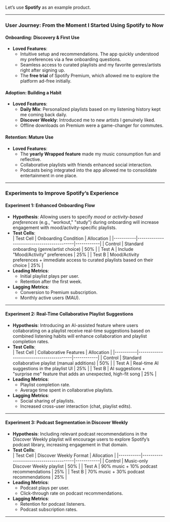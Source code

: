 Let’s use **Spotify** as an example product. 

---

### **User Journey**: From the Moment I Started Using Spotify to Now

#### **Onboarding: Discovery & First Use**
- **Loved Features**: 
  - Intuitive setup and recommendations. The app quickly understood my preferences via a few onboarding questions.
  - Seamless access to curated playlists and my favorite genres/artists right after signing up.
  - The **free trial** of Spotify Premium, which allowed me to explore the platform ad-free initially.

#### **Adoption: Building a Habit**
- **Loved Features**:
  - **Daily Mix**: Personalized playlists based on my listening history kept me coming back daily.
  - **Discover Weekly**: Introduced me to new artists I genuinely liked.
  - Offline downloads on Premium were a game-changer for commutes.

#### **Retention: Mature Use**
- **Loved Features**:
  - The **yearly Wrapped feature** made my music consumption fun and reflective.
  - Collaborative playlists with friends enhanced social interaction.
  - Podcasts being integrated into the app allowed me to consolidate entertainment in one place.

---

### **Experiments to Improve Spotify’s Experience**

#### **Experiment 1: Enhanced Onboarding Flow**
- **Hypothesis**: Allowing users to specify *mood* or *activity-based preferences* (e.g., "workout," "study") during onboarding will increase engagement with mood/activity-specific playlists.
- **Test Cells**:  
  | Test Cell | Onboarding Condition                       | Allocation |
  |-----------|-------------------------------------------|------------|
  | Control   | Standard onboarding (genre/artist choice) | 50%        |
  | Test A    | Include "Mood/Activity" preferences        | 25%        |
  | Test B    | Mood/Activity preferences + immediate access to curated playlists based on their choice | 25% |
- **Leading Metrics**:  
  - Initial playlist plays per user.
  - Retention after the first week.
- **Lagging Metrics**:  
  - Conversion to Premium subscription.
  - Monthly active users (MAU).

---

#### **Experiment 2: Real-Time Collaborative Playlist Suggestions**
- **Hypothesis**: Introducing an AI-assisted feature where users collaborating on a playlist receive real-time suggestions based on combined listening habits will enhance collaboration and playlist completion rates.
- **Test Cells**:  
  | Test Cell | Collaborative Features                  | Allocation |
  |-----------|-----------------------------------------|------------|
  | Control   | Standard collaborative playlist (manual additions) | 50%        |
  | Test A    | Real-time AI suggestions in the playlist UI         | 25%        |
  | Test B    | AI suggestions + "surprise me" feature that adds an unexpected, high-fit song | 25% |
- **Leading Metrics**:  
  - Playlist completion rate.
  - Average time spent in collaborative playlists.
- **Lagging Metrics**:  
  - Social sharing of playlists.
  - Increased cross-user interaction (chat, playlist edits).

---

#### **Experiment 3: Podcast Segmentation in Discover Weekly**
- **Hypothesis**: Including relevant podcast recommendations in the Discover Weekly playlist will encourage users to explore Spotify’s podcast library, increasing engagement in that domain.
- **Test Cells**:  
  | Test Cell | Discover Weekly Format                 | Allocation |
  |-----------|----------------------------------------|------------|
  | Control   | Music-only Discover Weekly playlist   | 50%        |
  | Test A    | 90% music + 10% podcast recommendations | 25%        |
  | Test B    | 70% music + 30% podcast recommendations | 25%        |
- **Leading Metrics**:  
  - Podcast plays per user.
  - Click-through rate on podcast recommendations.
- **Lagging Metrics**:  
  - Retention for podcast listeners.
  - Podcast subscription rates.

---
